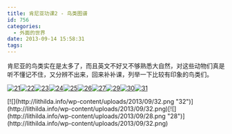 ```yaml
---
title: 肯尼亚功课2 - 鸟类图谱
id: 756
categories:
  - 外面的世界
date: 2013-09-14 15:58:31
tags:
---
```


肯尼亚的鸟类实在是太多了，而且英文不好又不够熟悉大自然，对这些动物们真是听不懂记不住，又分辨不出来，回来补补课，列举一下比较有印象的鸟类们。

[![](http://lithilda.info/wp-content/uploads/2013/09/211.png "21")](http://lithilda.info/wp-content/uploads/2013/09/211.png)[![](http://lithilda.info/wp-content/uploads/2013/09/22.png "22")](http://lithilda.info/wp-content/uploads/2013/09/22.png)[![](http://lithilda.info/wp-content/uploads/2013/09/23.png "23")](http://lithilda.info/wp-content/uploads/2013/09/23.png)[![](http://lithilda.info/wp-content/uploads/2013/09/24.png "24")](http://lithilda.info/wp-content/uploads/2013/09/24.png)[![](http://lithilda.info/wp-content/uploads/2013/09/25.png "25")](http://lithilda.info/wp-content/uploads/2013/09/25.png)[![](http://lithilda.info/wp-content/uploads/2013/09/26.png "26")](http://lithilda.info/wp-content/uploads/2013/09/26.png)[![](http://lithilda.info/wp-content/uploads/2013/09/27.png "27")](http://lithilda.info/wp-content/uploads/2013/09/27.png)[![](http://lithilda.info/wp-content/uploads/2013/09/29.png "29")](http://lithilda.info/wp-content/uploads/2013/09/29.png)[![](http://lithilda.info/wp-content/uploads/2013/09/30.png "30")](http://lithilda.info/wp-content/uploads/2013/09/30.png)[![](http://lithilda.info/wp-content/uploads/2013/09/311.png "31")](http://lithilda.info/wp-content/uploads/2013/09/311.png)
<div><span style="color: #1b8be0;"><span style="text-decoration: underline;">
</span></span>[![](http://lithilda.info/wp-content/uploads/2013/09/32.png "32")](http://lithilda.info/wp-content/uploads/2013/09/32.png)[![](http://lithilda.info/wp-content/uploads/2013/09/28.png "28")](http://lithilda.info/wp-content/uploads/2013/09/32.png)</div>